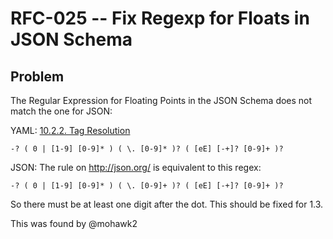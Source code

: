 # RFC-025 -- Fix Regexp for Floats in JSON Schema

## Problem

The Regular Expression for Floating Points in the JSON Schema does not match the one for JSON:

YAML: [10.2.2. Tag Resolution](http://yaml.org/spec/1.2/spec.html#id2804356)

```
-? ( 0 | [1-9] [0-9]* ) ( \. [0-9]* )? ( [eE] [-+]? [0-9]+ )?
```

JSON: The rule on http://json.org/ is equivalent to this regex:
```
-? ( 0 | [1-9] [0-9]* ) ( \. [0-9]+ )? ( [eE] [-+]? [0-9]+ )?
```

So there must be at least one digit after the dot.
This should be fixed for 1.3.

This was found by @mohawk2
